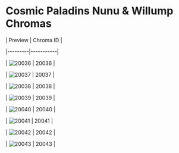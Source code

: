 # Cosmic Paladins Nunu & Willump Chromas


| Preview | Chroma ID |

|---------|-----------|

| ![20036](https://raw.communitydragon.org/latest/plugins/rcp-be-lol-game-data/global/default/v1/champion-chroma-images/20/20036.png) | 20036 |

| ![20037](https://raw.communitydragon.org/latest/plugins/rcp-be-lol-game-data/global/default/v1/champion-chroma-images/20/20037.png) | 20037 |

| ![20038](https://raw.communitydragon.org/latest/plugins/rcp-be-lol-game-data/global/default/v1/champion-chroma-images/20/20038.png) | 20038 |

| ![20039](https://raw.communitydragon.org/latest/plugins/rcp-be-lol-game-data/global/default/v1/champion-chroma-images/20/20039.png) | 20039 |

| ![20040](https://raw.communitydragon.org/latest/plugins/rcp-be-lol-game-data/global/default/v1/champion-chroma-images/20/20040.png) | 20040 |

| ![20041](https://raw.communitydragon.org/latest/plugins/rcp-be-lol-game-data/global/default/v1/champion-chroma-images/20/20041.png) | 20041 |

| ![20042](https://raw.communitydragon.org/latest/plugins/rcp-be-lol-game-data/global/default/v1/champion-chroma-images/20/20042.png) | 20042 |

| ![20043](https://raw.communitydragon.org/latest/plugins/rcp-be-lol-game-data/global/default/v1/champion-chroma-images/20/20043.png) | 20043 |